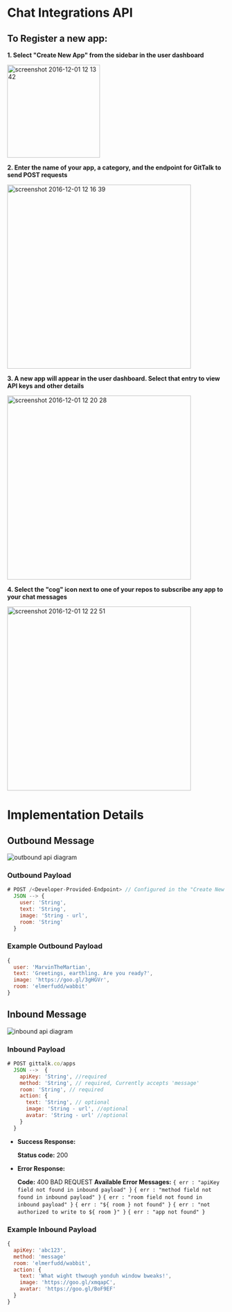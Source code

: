 # Chat Integrations API
## To Register a new app:

**1. Select "Create New App" from the sidebar in the user dashboard**

<img width="214" alt="screenshot 2016-12-01 12 13 42" src="https://cloud.githubusercontent.com/assets/5317799/20810700/a0e2987a-b7bf-11e6-9bf8-eb0b78793f5d.png">

**2. Enter the name of your app, a category, and the endpoint for GitTalk to send POST requests**

<img width="424" alt="screenshot 2016-12-01 12 16 39" src="https://cloud.githubusercontent.com/assets/5317799/20810790/091d0678-b7c0-11e6-85e1-c91c44a1482b.png">

**3. A new app will appear in the user dashboard. Select that entry to view API keys and other details**

<img width="424" alt="screenshot 2016-12-01 12 20 28" src="https://cloud.githubusercontent.com/assets/5317799/20810951/add9bb20-b7c0-11e6-8a2a-4f5be1e4f9d7.png">

**4. Select the "cog" icon next to one of your repos to subscribe any app to your chat messages**

<img width="424" alt="screenshot 2016-12-01 12 22 51" src="https://cloud.githubusercontent.com/assets/5317799/20811023/e78140a0-b7c0-11e6-9b28-45f99968ce17.png">

# Implementation Details
## Outbound Message
![outbound api diagram](https://cloud.githubusercontent.com/assets/5317799/20810377/5a533514-b7be-11e6-9278-449d5cc5fa08.jpg)
### Outbound Payload
```js
# POST /<Developer-Provided-Endpoint> // Configured in the "Create New App" dialog
  JSON --> {
    user: 'String',
    text: 'String',
    image: 'String - url',
    room: 'String'
  }
```
### Example Outbound Payload
```js
{
  user: 'MarvinTheMartian',
  text: 'Greetings, earthling. Are you ready?',
  image: 'https://goo.gl/3gHGVr',
  room: 'elmerfudd/wabbit'
}
```

## Inbound Message
![inbound api diagram](https://cloud.githubusercontent.com/assets/5317799/20810405/7865cba2-b7be-11e6-8667-4f7d6e6673b2.jpg)
### Inbound Payload
```js
# POST gittalk.co/apps
  JSON -->  {
    apiKey: 'String', //required
    method: 'String', // required, Currently accepts 'message'
    room: 'String', // required
    action: {
      text: 'String', // optional
      image: 'String - url', //optional
      avatar: 'String - url' //optional
    }
  }
```

* **Success Response:**

  **Status code:** 200

* **Error Response:**

   **Code:** 400 BAD REQUEST
   **Available Error Messages:**
   `{ err : "apiKey field not found in inbound payload" }`
   `{ err : "method field not found in inbound payload" }`
   `{ err : "room field not found in inbound payload" }`
   `{ err : "${ room } not found" }`
   `{ err : "not authorized to write to ${ room }" }`
   `{ err : "app not found" }`

### Example Inbound Payload
```js
{
  apiKey: 'abc123',
  method: 'message'
  room: 'elmerfudd/wabbit',
  action: {
    text: 'What wight thwough yonduh window bweaks!',
    image: 'https://goo.gl/xmqapC',
    avatar: 'https://goo.gl/BoF9EF'
  }
}
```
